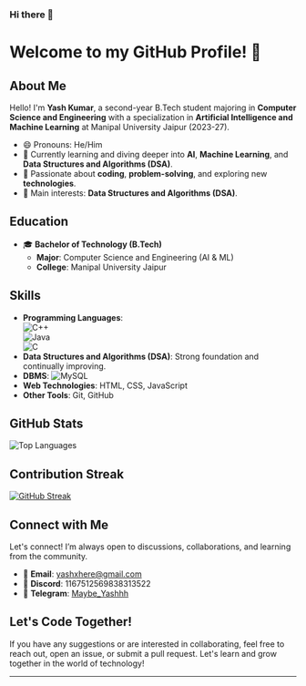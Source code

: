 ### Hi there 👋

# Welcome to my GitHub Profile! 🚀

## About Me

Hello! I'm **Yash Kumar**, a second-year B.Tech student majoring in **Computer Science and Engineering** with a specialization in **Artificial Intelligence and Machine Learning** at Manipal University Jaipur (2023-27).

- 😄 Pronouns: He/Him
- 🌱 Currently learning and diving deeper into **AI**, **Machine Learning**, and **Data Structures and Algorithms (DSA)**.
- 🔭 Passionate about **coding**, **problem-solving**, and exploring new **technologies**.
- 🤖 Main interests: **Data Structures and Algorithms (DSA)**.

## Education

- 🎓 **Bachelor of Technology (B.Tech)**
  - **Major**: Computer Science and Engineering (AI & ML)
  - **College**: Manipal University Jaipur

## Skills

- **Programming Languages**:  
  ![C++](https://img.shields.io/badge/c++-%2300599C.svg?style=for-the-badge&logo=c%2B%2B&logoColor=white)  
  ![Java](https://img.shields.io/badge/java-%23ED8B00.svg?style=for-the-badge&logo=openjdk&logoColor=white)  
  ![C](https://img.shields.io/badge/c-%2300599C.svg?style=for-the-badge&logo=c&logoColor=white)
- **Data Structures and Algorithms (DSA)**: Strong foundation and continually improving.
- **DBMS**: ![MySQL](https://img.shields.io/badge/mysql-%2300000f.svg?style=for-the-badge&logo=mysql&logoColor=white)
- **Web Technologies**: HTML, CSS, JavaScript
- **Other Tools**: Git, GitHub

## GitHub Stats

![Top Languages](https://github-readme-stats.vercel.app/api/top-langs/?username=YashhhCodesHere&layout=compact&theme=radical)

## Contribution Streak

[![GitHub Streak](https://streak-stats.demolab.com/?user=YashhhCodesHere&theme=radical&date_format=j%20M%5B%20Y%5D)](https://git.io/streak-stats)

## Connect with Me

Let's connect! I’m always open to discussions, collaborations, and learning from the community.

- 📧 **Email**: yashxhere@gmail.com
- 💬 **Discord**: 1167512569838313522
- 💬 **Telegram**: [Maybe_Yashhh](https://t.me/Maybe_Yashhh)

## Let's Code Together!

If you have any suggestions or are interested in collaborating, feel free to reach out, open an issue, or submit a pull request. Let's learn and grow together in the world of technology!

---

